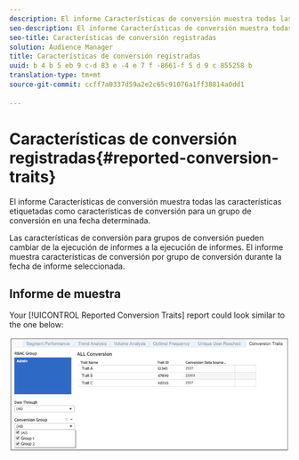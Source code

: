 ```yaml
---
description: El informe Características de conversión muestra todas las características etiquetadas como características de conversión para un grupo de conversión en una fecha determinada. Las características de conversión para grupos de conversión pueden cambiar de la ejecución de informes a la ejecución de informes. El informe muestra características de conversión por grupo de conversión durante la fecha de informe seleccionada.
seo-description: El informe Características de conversión muestra todas las características etiquetadas como características de conversión para un grupo de conversión en una fecha determinada. Las características de conversión para grupos de conversión pueden cambiar de la ejecución de informes a la ejecución de informes. El informe muestra características de conversión por grupo de conversión durante la fecha de informe seleccionada.
seo-title: Características de conversión registradas
solution: Audience Manager
title: Características de conversión registradas
uuid: b 4 b 5 eb 9 c-d 83 e -4 e 7 f -8661-f 5 d 9 c 855258 b
translation-type: tm+mt
source-git-commit: ccff7a0337d59a2e2c65c91076a1ff38814a0dd1

---
```



# Características de conversión registradas{#reported-conversion-traits}

El informe Características de conversión muestra todas las características etiquetadas como características de conversión para un grupo de conversión en una fecha determinada.

Las características de conversión para grupos de conversión pueden cambiar de la ejecución de informes a la ejecución de informes. El informe muestra características de conversión por grupo de conversión durante la fecha de informe seleccionada.

## Informe de muestra

Your [!UICONTROL Reported Conversion Traits] report could look similar to the one below:

![](assets/reported-conversion-traits.png)
